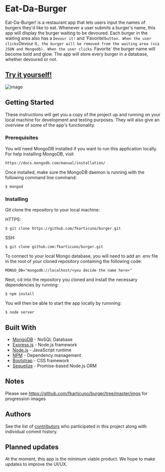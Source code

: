 # Eat-Da-Burger

Eat-Da-Burger! is a restaurant app that lets users input the names of burgers they'd like to eat.
Whenever a user submits a burger's name, this app will display the burger waiting to be devoured.
Each burger in the waiting area also has a `Devour it!` and 'Favorite!` button. When the user clicks `Devour it`, the burger will be removed from the waiting area (via JSON and Mongodb). When the user clicks `Favorite` the burger name will become bold and glow. The app will store every burger in a database, whether devoured or not.

## [Try it yourself!](https://eat-da-burger-fka.herokuapp.com/) 

![image](https://fkarticuno.github.io/CodingPortfolio/Assets/Images/15.png)

## Getting Started

These instructions will get you a copy of the project up and running on your local machine for development and testing purposes. They will also give an overview of some of the app's functionality. 

### Prerequisites

You will need MongoDB installed if you want to run this application locally. For help installing MongoDB, visit
````
https://docs.mongodb.com/manual/installation/
````

Once installed, make sure the MongoDB daemon is running with the following command line command:
````
$ mongod
````

### Installing

Git clone the repository to your local machine: 

HTTPS:
```
$ git clone https://github.com/fkarticuno/burger.git
```
SSH:
````
$ git clone github.com:fkarticuno/burger.git
````

To connect to your local Mongo database, you will need to add an .env file in the root of your cloned repository containing the following code:
````
MONGO_DB="mongodb://localhost/<you decide the name here>"
````

Next, cd into the repository you cloned and install the necessary dependencies by running:
````
$ npm install
````

You will then be able to start the app locally by runnning:
````
$ node server
````

## Built With

* [MongoDB](https://www.mongodb.com/) - NoSQL Database
* [Express.js](https://expressjs.com/) - Node.js framework
* [Node.js](https://nodejs.org/en/) - JavaScript runtime
* [NPM](https://www.npmjs.com/) - Dependency management
* [Bootstrap](https://getbootstrap.com/docs/4.4/getting-started/introduction/) - CSS framework
* [Sequelize](https://www.npmjs.com/package/sequelize) - Promise-based Node.js ORM

## Notes
Please see https://github.com/fkarticuno/burger/tree/master/imgs for progression images

## Authors

See the list of [contributors](https://github.com/fkarticuno/burger/graphs/contributors) who participated in this project along with individual commit history. 

## Planned updates

At the moment, this app is the minimum viable product. We hope to make updates to improve the UI/UX.
